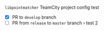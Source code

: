 
`libpointmatcher` TeamCity project config test

- [x] PR to `develop` branch
- [ ] PR from `release` to `master` branch › test 2
